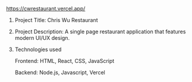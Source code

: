 https://cwrestaurant.vercel.app/

1. Project Title: Chris Wu Restaurant

2. Project Description: A single page restaurant application that features modern UI/UX design.

3. Technologies used

   Frontend: HTML, React, CSS, JavaScript

   Backend: Node.js, Javascript, Vercel


